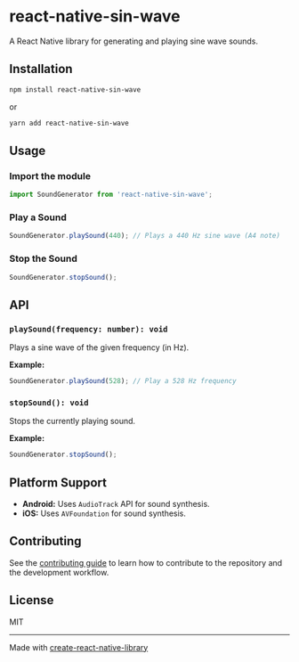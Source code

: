 # react-native-sin-wave

A React Native library for generating and playing sine wave sounds.

## Installation

```sh
npm install react-native-sin-wave
```

or

```sh
yarn add react-native-sin-wave
```

## Usage

### Import the module

```js
import SoundGenerator from 'react-native-sin-wave';
```

### Play a Sound

```js
SoundGenerator.playSound(440); // Plays a 440 Hz sine wave (A4 note)
```

### Stop the Sound

```js
SoundGenerator.stopSound();
```

## API

### `playSound(frequency: number): void`

Plays a sine wave of the given frequency (in Hz).

**Example:**

```js
SoundGenerator.playSound(528); // Play a 528 Hz frequency
```

### `stopSound(): void`

Stops the currently playing sound.

**Example:**

```js
SoundGenerator.stopSound();
```

## Platform Support

- **Android:** Uses `AudioTrack` API for sound synthesis.
- **iOS:** Uses `AVFoundation` for sound synthesis.

## Contributing

See the [contributing guide](CONTRIBUTING.md) to learn how to contribute to the repository and the development workflow.

## License

MIT

---

Made with [create-react-native-library](https://github.com/callstack/react-native-builder-bob)
